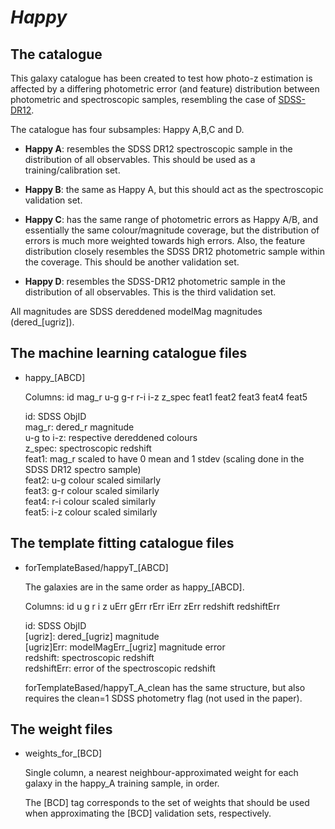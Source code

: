 # *Happy*

## The catalogue

This galaxy catalogue has been created to test how photo-z estimation is affected by a differing photometric error (and feature) distribution between photometric and spectroscopic samples, resembling the case of [SDSS-DR12](http://www.sdss.org/dr12/).

The catalogue has four subsamples: Happy A,B,C and D.

* **Happy A**: resembles the SDSS DR12 spectroscopic sample in the distribution of all observables. This should be used as a training/calibration set.

* **Happy B**: the same as Happy A, but this should act as the spectroscopic validation set.

* **Happy C**: has the same range of photometric errors as Happy A/B, and essentially the same colour/magnitude coverage, but the distribution of errors is much more weighted towards high errors. Also, the feature distribution closely resembles the SDSS DR12 photometric sample within the coverage. This should be another validation set.

* **Happy D**: resembles the SDSS-DR12 photometric sample in the distribution of all observables. This is the third validation set.

All magnitudes are SDSS dereddened modelMag magnitudes (dered_[ugriz]).
	
## The machine learning catalogue files

* happy_[ABCD]
	
	Columns: id mag_r u-g g-r r-i i-z z_spec feat1 feat2 feat3 feat4 feat5

	id: SDSS ObjID  
	mag_r: dered_r magnitude  
	u-g to i-z: respective dereddened colours  
	z_spec: spectroscopic redshift  
	feat1: mag_r scaled to have 0 mean and 1 stdev (scaling done in the SDSS DR12 spectro sample)  
	feat2: u-g colour scaled similarly  
	feat3: g-r colour scaled similarly  
	feat4: r-i colour scaled similarly  
	feat5: i-z colour scaled similarly  
	
	
## The template fitting catalogue files

* forTemplateBased/happyT_[ABCD]
	
	The galaxies are in the same order as happy_[ABCD].  
	
	Columns: id u g r i z uErr gErr rErr iErr zErr redshift redshiftErr  

	id: SDSS ObjID  
	[ugriz]: dered_[ugriz] magnitude  
	[ugriz]Err: modelMagErr_[ugriz] magnitude error  
	redshift: spectroscopic redshift  
	redshiftErr: error of the spectroscopic redshift  

	forTemplateBased/happyT_A_clean has the same structure, but also requires the clean=1 SDSS photometry flag (not used in the paper).  

## The weight files

* weights_for_[BCD]
	
	Single column, a nearest neighbour-approximated weight for each galaxy in the happy_A training sample, in order.  
	
	The [BCD] tag corresponds to the set of weights that should be used when approximating the [BCD] validation sets, respectively.  

